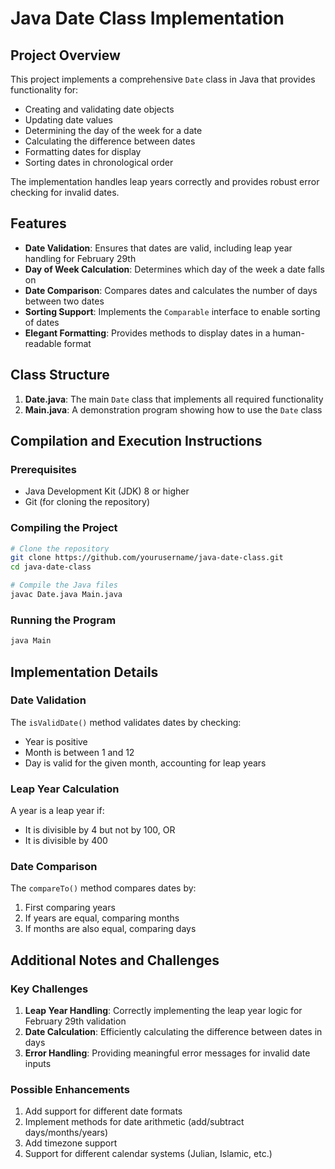 # Java Date Class Implementation

## Project Overview
This project implements a comprehensive `Date` class in Java that provides functionality for:
- Creating and validating date objects
- Updating date values
- Determining the day of the week for a date
- Calculating the difference between dates
- Formatting dates for display
- Sorting dates in chronological order

The implementation handles leap years correctly and provides robust error checking for invalid dates.

## Features
- **Date Validation**: Ensures that dates are valid, including leap year handling for February 29th
- **Day of Week Calculation**: Determines which day of the week a date falls on
- **Date Comparison**: Compares dates and calculates the number of days between two dates
- **Sorting Support**: Implements the `Comparable` interface to enable sorting of dates
- **Elegant Formatting**: Provides methods to display dates in a human-readable format

## Class Structure
1. **Date.java**: The main `Date` class that implements all required functionality
2. **Main.java**: A demonstration program showing how to use the `Date` class

## Compilation and Execution Instructions

### Prerequisites
- Java Development Kit (JDK) 8 or higher
- Git (for cloning the repository)

### Compiling the Project
```bash
# Clone the repository
git clone https://github.com/yourusername/java-date-class.git
cd java-date-class

# Compile the Java files
javac Date.java Main.java
```

### Running the Program
```bash
java Main
```

## Implementation Details

### Date Validation
The `isValidDate()` method validates dates by checking:
- Year is positive
- Month is between 1 and 12
- Day is valid for the given month, accounting for leap years

### Leap Year Calculation
A year is a leap year if:
- It is divisible by 4 but not by 100, OR
- It is divisible by 400

### Date Comparison
The `compareTo()` method compares dates by:
1. First comparing years
2. If years are equal, comparing months
3. If months are also equal, comparing days

## Additional Notes and Challenges

### Key Challenges
1. **Leap Year Handling**: Correctly implementing the leap year logic for February 29th validation
2. **Date Calculation**: Efficiently calculating the difference between dates in days
3. **Error Handling**: Providing meaningful error messages for invalid date inputs

### Possible Enhancements
1. Add support for different date formats
2. Implement methods for date arithmetic (add/subtract days/months/years)
3. Add timezone support
4. Support for different calendar systems (Julian, Islamic, etc.)

